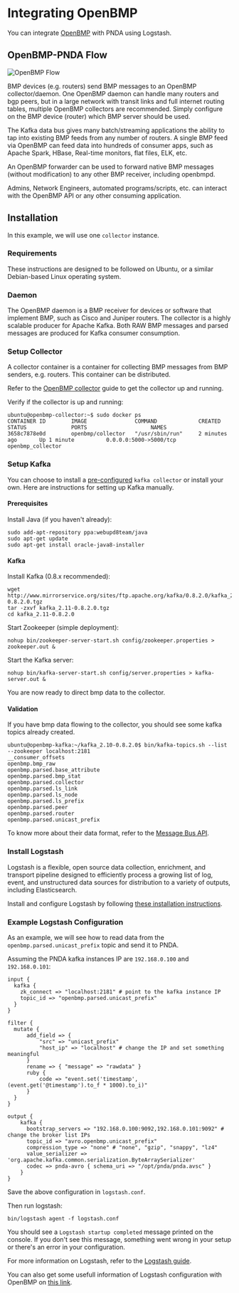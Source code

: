 # Integrating OpenBMP

You can integrate [OpenBMP](http://www.openbmp.org/) with PNDA using Logstash.

## OpenBMP-PNDA Flow

![OpenBMP Flow](../images/openbmp_flow.png)

BMP devices (e.g. routers) send BMP messages to an OpenBMP collector/daemon. One OpenBMP daemon can handle many routers and bgp peers, but in a large network with transit links and full internet routing tables, multiple OpenBMP collectors are recommended. Simply configure on the BMP device (router) which BMP server should be used.

The Kafka data bus gives many batch/streaming applications the ability to tap into existing BMP feeds from any number of routers. A single BMP feed via OpenBMP can feed data into hundreds of consumer apps, such as Apache Spark, HBase, Real-time monitors, flat files, ELK, etc.

An OpenBMP forwarder can be used to forward native BMP messages (without  modification) to any other BMP receiver, including openbmpd.

Admins, Network Engineers, automated programs/scripts, etc. can interact with the OpenBMP API or any other consuming application.

## Installation

In this example, we will use one `collector` instance.

### Requirements

These instructions are designed to be followed on Ubuntu, or a similar Debian-based Linux operating system.

### Daemon

The OpenBMP daemon is a BMP receiver for devices or software that implement BMP, such as Cisco and Juniper routers. The collector is a highly scalable producer for Apache Kafka. Both RAW BMP messages and parsed messages are produced for Kafka consumer consumption.

### Setup Collector

A collector container is a container for collecting BMP messages from BMP senders, e.g. routers. This container can be distributed.

Refer to the [OpenBMP collector](https://github.com/OpenBMP/docker/blob/master/collector/README.md) guide to get the collector up and running.

Verify if the collector is up and running:

    ubuntu@openbmp-collector:~$ sudo docker ps
    CONTAINER ID        IMAGE               COMMAND             CREATED             STATUS              PORTS                    NAMES
    3658c7878e0d        openbmp/collector   "/usr/sbin/run"     2 minutes ago       Up 1 minute          0.0.0.0:5000->5000/tcp   openbmp_collector

### Setup Kafka

You can choose to install a [pre-configured](https://github.com/OpenBMP/docker/tree/master/kafka) `kafka collector` or install your own. Here are instructions for setting up Kafka manually.

#### Prerequisites

Install Java (if you haven't already):

    sudo add-apt-repository ppa:webupd8team/java
    sudo apt-get update
    sudo apt-get install oracle-java8-installer

#### Kafka

Install Kafka (0.8.x recommended):

    wget http://www.mirrorservice.org/sites/ftp.apache.org/kafka/0.8.2.0/kafka_2.11-0.8.2.0.tgz
    tar -zxvf kafka_2.11-0.8.2.0.tgz
    cd kafka_2.11-0.8.2.0

Start Zookeeper (simple deployment):

    nohup bin/zookeeper-server-start.sh config/zookeeper.properties > zookeeper.out &

Start the Kafka server:

    nohup bin/kafka-server-start.sh config/server.properties > kafka-server.out &

You are now ready to direct bmp data to the collector.

#### Validation

If you have bmp data flowing to the collector, you should see some kafka topics already created.

    ubuntu@openbmp-kafka:~/kafka_2.10-0.8.2.0$ bin/kafka-topics.sh --list --zookeeper localhost:2181
    __consumer_offsets
    openbmp.bmp_raw
    openbmp.parsed.base_attribute
    openbmp.parsed.bmp_stat
    openbmp.parsed.collector
    openbmp.parsed.ls_link
    openbmp.parsed.ls_node
    openbmp.parsed.ls_prefix
    openbmp.parsed.peer
    openbmp.parsed.router
    openbmp.parsed.unicast_prefix

To know more about their data format, refer to the [Message Bus API](http://www.openbmp.org/#!docs/MESSAGE_BUS_API.md).

### Install Logstash

Logstash is a flexible, open source data collection, enrichment, and transport pipeline designed to efficiently process a growing list of log, event, and unstructured data sources for distribution to a variety of outputs, including Elasticsearch.

Install and configure Logstash by following [these installation instructions](https://github.com/pndaproject/logstash-codec-pnda-avro).

### Example Logstash Configuration

As an example, we will see how to read data from the `openbmp.parsed.unicast_prefix` topic and send it to PNDA.

Assuming the PNDA kafka instances IP are `192.168.0.100` and `192.168.0.101`:

    input {
      kafka {
        zk_connect => "localhost:2181" # point to the kafka instance IP
        topic_id => "openbmp.parsed.unicast_prefix"
      }
    }
    
    filter {
      mutate {
          add_field => {
              "src" => "unicast_prefix"
              "host_ip" => "localhost" # change the IP and set something meaningful
          }
          rename => { "message" => "rawdata" }
          ruby {
              code => "event.set('timestamp', (event.get('@timestamp').to_f * 1000).to_i)"
          }
      }
    }
    
    output {
        kafka {
          bootstrap_servers => "192.168.0.100:9092,192.168.0.101:9092" # change the broker list IPs
          topic_id => "avro.openbmp.unicast_prefix"
          compression_type => "none" # "none", "gzip", "snappy", "lz4"
          value_serializer => 'org.apache.kafka.common.serialization.ByteArraySerializer'
          codec => pnda-avro { schema_uri => "/opt/pnda/pnda.avsc" }
        }
    }

Save the above configuration in `logstash.conf`.

Then run logstash:

    bin/logstash agent -f logstash.conf

You should see a `Logstash startup completed` message printed on the console. If you don't see this message, something went wrong in your setup or there's an error in your configuration.

For more information on Logstash, refer to the [Logstash guide](https://www.elastic.co/guide/en/logstash/current/index.html).

You can also get some usefull information of Logstash configuration with OpenBMP on [this link](https://github.com/OpenBMP/openbmp/blob/master/docs/LOGSTASH.md).
